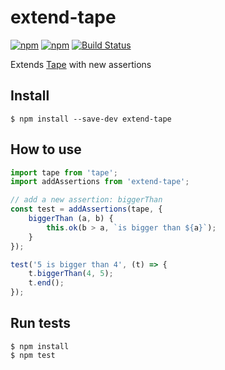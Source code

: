 # extend-tape

[![npm](https://img.shields.io/npm/v/extend-tape.svg)](https://www.npmjs.com/package/extend-tape)
[![npm](https://img.shields.io/npm/l/extend-tape.svg)](https://www.npmjs.com/package/extend-tape)
[![Build Status](https://travis-ci.org/atabel/extend-tape.svg)](https://travis-ci.org/atabel/extend-tape)

Extends [Tape](https://github.com/substack/tape) with new assertions

## Install
```
$ npm install --save-dev extend-tape
```
## How to use
```javascript
import tape from 'tape';
import addAssertions from 'extend-tape';

// add a new assertion: biggerThan
const test = addAssertions(tape, {
    biggerThan (a, b) {
        this.ok(b > a, `is bigger than ${a}`);
    }
});

test('5 is bigger than 4', (t) => {
    t.biggerThan(4, 5);
    t.end();
});
```

## Run tests
```
$ npm install
$ npm test
```
